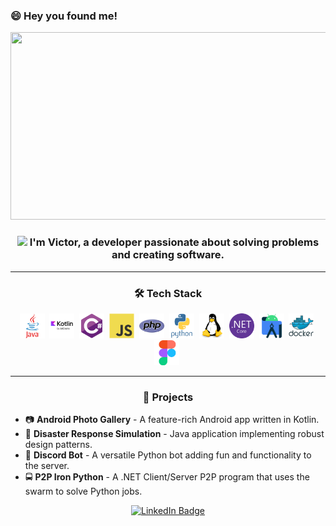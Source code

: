 ### 😄 Hey you found me!

<!-- Meme -->
<div align="center">
  <img src="https://media.giphy.com/media/IwAZ6dvvvaTtdI8SD5/giphy.gif" width="600" height="300"/>
</div>

<h3 align="center">
  <img src="https://media.giphy.com/media/hvRJCLFzcasrR4ia7z/giphy.gif" width="30px"/> 
  I'm Victor, a developer passionate about solving problems and creating software.
</h3>



---

### <div align="center">:hammer_and_wrench: Tech Stack</div>
<div align="center">
  <img src="https://github.com/devicons/devicon/blob/master/icons/java/java-original-wordmark.svg" title="Java" alt="Java" width="40" height="40"/>&nbsp;
  <img src="https://github.com/devicons/devicon/blob/master/icons/kotlin/kotlin-original-wordmark.svg" title="Kotlin" alt="Kotlin" width="40" height="40"/>&nbsp;
  <img src="https://github.com/devicons/devicon/blob/master/icons/csharp/csharp-original.svg" title="C#" alt="C#" width="40" height="40"/>&nbsp;
  <img src="https://github.com/devicons/devicon/blob/master/icons/javascript/javascript-original.svg" title="JavaScript" alt="JavaScript" width="40" height="40"/>&nbsp;
  <img src="https://github.com/devicons/devicon/blob/master/icons/php/php-original.svg" title="PHP" alt="PHP" width="40" height="40"/>&nbsp;
  <img src="https://github.com/devicons/devicon/blob/master/icons/python/python-original-wordmark.svg" title="Python" alt="Python" width="40" height="40"/>&nbsp;
  <img src="https://github.com/devicons/devicon/blob/master/icons/linux/linux-original.svg" title="Linux" alt="Linux" width="40" height="40"/>&nbsp;
  <img src="https://github.com/devicons/devicon/blob/master/icons/dotnetcore/dotnetcore-original.svg" title=".NET Core/Framework" alt=".NET Core/Framework" width="40" height="40"/>&nbsp;
  <img src="https://github.com/devicons/devicon/blob/master/icons/androidstudio/androidstudio-original.svg" title="Android Studio" alt="Android Studio" width="40" height="40"/>&nbsp;
  <img src="https://github.com/devicons/devicon/blob/master/icons/docker/docker-original-wordmark.svg" title="Docker" alt="Docker" width="40" height="40"/>&nbsp;
  <img src="https://github.com/devicons/devicon/blob/master/icons/figma/figma-original.svg" title="Figma" alt="Figma" width="40" height="40"/>&nbsp;
</div>

---

### <div align="center">:floppy_disk: Projects</div>

<div align="left">
  <ul>
    <li>📷 <strong>Android Photo Gallery</strong> - A feature-rich Android app written in Kotlin.</li>
    <li>🚨 <strong>Disaster Response Simulation</strong> - Java application implementing robust design patterns.</li>
    <li>🤖 <strong>Discord Bot</strong> - A versatile Python bot adding fun and functionality to the server.</li>
    <li>🚍 <strong>P2P Iron Python</strong> - A .NET Client/Server P2P program that uses the swarm to solve Python jobs.</li>
  </ul>

<div id="badges" align="center">
  <a href="https://www.linkedin.com/in/cmarteli">
    <img src="https://img.shields.io/badge/LinkedIn-blue?style=for-the-badge&logo=linkedin&logoColor=red" alt="LinkedIn Badge"/>
  </a>
</div>

<div align="center">
  <img src="https://komarev.com/ghpvc/?username=cmarteli&style=flat-square&color=red" alt=""/>
</div>
